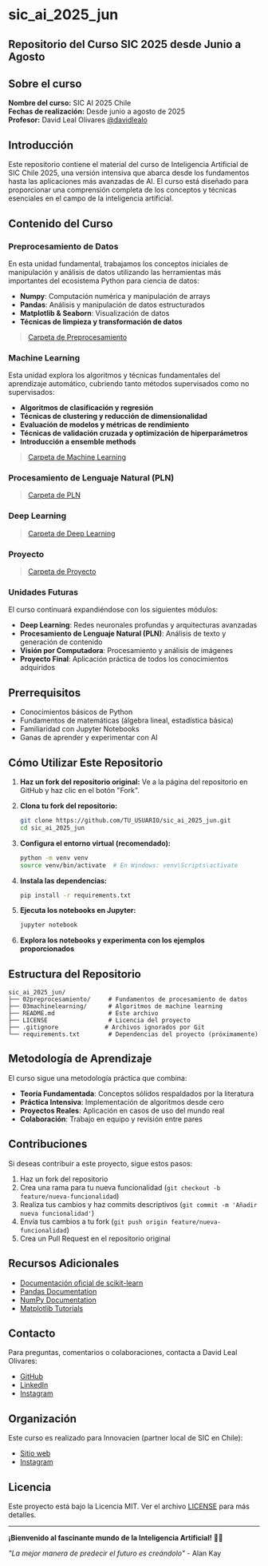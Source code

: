 # sic_ai_2025_jun
## Repositorio del Curso SIC 2025 desde Junio a Agosto 
## Sobre el curso

**Nombre del curso:** SIC AI 2025 Chile  
**Fechas de realización:** Desde junio a agosto de 2025  
**Profesor:** David Leal Olivares [@davidlealo](https://github.com/davidlealo)  

## Introducción

Este repositorio contiene el material del curso de Inteligencia Artificial de SIC Chile 2025, una versión intensiva que abarca desde los fundamentos hasta las aplicaciones más avanzadas de AI. El curso está diseñado para proporcionar una comprensión completa de los conceptos y técnicas esenciales en el campo de la inteligencia artificial.

## Contenido del Curso

### Preprocesamiento de Datos

En esta unidad fundamental, trabajamos los conceptos iniciales de manipulación y análisis de datos utilizando las herramientas más importantes del ecosistema Python para ciencia de datos:

- **Numpy**: Computación numérica y manipulación de arrays
- **Pandas**: Análisis y manipulación de datos estructurados
- **Matplotlib & Seaborn**: Visualización de datos
- **Técnicas de limpieza y transformación de datos**

> [Carpeta de Preprocesamiento](./02preprocesamiento/)

### Machine Learning

Esta unidad explora los algoritmos y técnicas fundamentales del aprendizaje automático, cubriendo tanto métodos supervisados como no supervisados:

- **Algoritmos de clasificación y regresión**
- **Técnicas de clustering y reducción de dimensionalidad**
- **Evaluación de modelos y métricas de rendimiento**
- **Técnicas de validación cruzada y optimización de hiperparámetros**
- **Introducción a ensemble methods**

> [Carpeta de Machine Learning](./03machinelearning/)

### Procesamiento de Lenguaje Natural (PLN)

> [Carpeta de PLN](./04pln/)

### Deep Learning

> [Carpeta de Deep Learning](./05deeplearning/)

### Proyecto

> [Carpeta de Proyecto](./06proyecto/)

### Unidades Futuras

El curso continuará expandiéndose con los siguientes módulos:

- **Deep Learning**: Redes neuronales profundas y arquitecturas avanzadas
- **Procesamiento de Lenguaje Natural (PLN)**: Análisis de texto y generación de contenido
- **Visión por Computadora**: Procesamiento y análisis de imágenes
- **Proyecto Final**: Aplicación práctica de todos los conocimientos adquiridos

## Prerrequisitos

- Conocimientos básicos de Python
- Fundamentos de matemáticas (álgebra lineal, estadística básica)
- Familiaridad con Jupyter Notebooks
- Ganas de aprender y experimentar con AI

## Cómo Utilizar Este Repositorio

1. **Haz un fork del repositorio original:**
   Ve a la página del repositorio en GitHub y haz clic en el botón "Fork".

2. **Clona tu fork del repositorio:**
   ```bash
   git clone https://github.com/TU_USUARIO/sic_ai_2025_jun.git
   cd sic_ai_2025_jun
   ```

3. **Configura el entorno virtual (recomendado):**
   ```bash
   python -m venv venv
   source venv/bin/activate  # En Windows: venv\Scripts\activate
   ```

4. **Instala las dependencias:**
   ```bash
   pip install -r requirements.txt
   ```

5. **Ejecuta los notebooks en Jupyter:**
   ```bash
   jupyter notebook
   ```

6. **Explora los notebooks y experimenta con los ejemplos proporcionados**

## Estructura del Repositorio

```
sic_ai_2025_jun/
├── 02preprocesamiento/     # Fundamentos de procesamiento de datos
├── 03machinelearning/      # Algoritmos de machine learning
├── README.md               # Este archivo
├── LICENSE                 # Licencia del proyecto
├── .gitignore             # Archivos ignorados por Git
└── requirements.txt        # Dependencias del proyecto (próximamente)
```

## Metodología de Aprendizaje

El curso sigue una metodología práctica que combina:

- **Teoría Fundamentada**: Conceptos sólidos respaldados por la literatura
- **Práctica Intensiva**: Implementación de algoritmos desde cero
- **Proyectos Reales**: Aplicación en casos de uso del mundo real
- **Colaboración**: Trabajo en equipo y revisión entre pares

## Contribuciones

Si deseas contribuir a este proyecto, sigue estos pasos:

1. Haz un fork del repositorio
2. Crea una rama para tu nueva funcionalidad (`git checkout -b feature/nueva-funcionalidad`)
3. Realiza tus cambios y haz commits descriptivos (`git commit -m 'Añadir nueva funcionalidad'`)
4. Envía tus cambios a tu fork (`git push origin feature/nueva-funcionalidad`)
5. Crea un Pull Request en el repositorio original

## Recursos Adicionales

- [Documentación oficial de scikit-learn](https://scikit-learn.org/)
- [Pandas Documentation](https://pandas.pydata.org/docs/)
- [NumPy Documentation](https://numpy.org/doc/)
- [Matplotlib Tutorials](https://matplotlib.org/stable/tutorials/index.html)

## Contacto

Para preguntas, comentarios o colaboraciones, contacta a David Leal Olivares:

- [GitHub](https://github.com/davidlealo)
- [LinkedIn](https://www.linkedin.com/in/davidlealo/)
- [Instagram](https://www.instagram.com/davidlealo/)

## Organización

Este curso es realizado para Innovacien (partner local de SIC en Chile):

- [Sitio web](https://innovacien.org)
- [Instagram](https://www.instagram.com/innovacien/)

## Licencia

Este proyecto está bajo la Licencia MIT. Ver el archivo [LICENSE](LICENSE) para más detalles.

---

**¡Bienvenido al fascinante mundo de la Inteligencia Artificial!** 🚀🤖

*"La mejor manera de predecir el futuro es creándolo"* - Alan Kay
